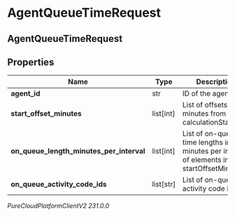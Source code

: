 # AgentQueueTimeRequest

## AgentQueueTimeRequest

## Properties

|Name | Type | Description | Notes|
|------------ | ------------- | ------------- | -------------|
| **agent_id** | str | ID of the agent | |
| **start_offset_minutes** | list[int] | List of offsets in minutes from calculationStartDate | |
| **on_queue_length_minutes_per_interval** | list[int] | List of on-queue time lengths in minutes per interval of elements in startOffsetMinutes | |
| **on_queue_activity_code_ids** | list[str] | List of on-queue activity code ids | [optional] |



_PureCloudPlatformClientV2 231.0.0_
